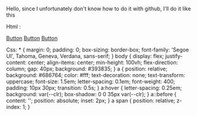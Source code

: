 Hello, since I unfortunately don't know how to do it with github, I'll do it like this


Html : 

<!DOCTYPE html>
<html>
    <head>
    <title>Led Button</title>
    <link rel="stylesheet" href="style.css">
    </head>
    <body>
        <a href="#" style="--clr:#E43607">Button</a>
        <a href="#" style="--clr:#07ABE4">Button</a>
        <a href="#" style="--clr:#E4E407">Button</a>
    </body>
</html>

Css:
*
{
    margin: 0;
    padding: 0;
    box-sizing: border-box;
    font-family: 'Segoe UI', Tahoma, Geneva, Verdana, sans-serif;
}
body
{
    display: flex;
    justify-content: center;
    align-items: center;
    min-height: 100vh;
    flex-direction: column;
    gap: 40px;
    background: #393835;
}
a
{
    position: relative;
    background: #686764;
    color: #fff;
    text-decoration: none;
    text-transform: uppercase;
    font-size: 1.5em;
    letter-spacing: 0.1em;
    font-weight: 400;
    padding: 10px 30px;
    transition: 0.5s;
}
a:hover
{
    letter-spacing: 0.25em;
    background: var(--clr);
    box-shadow: 0 0 35px var(--clr);
}
a::before
{
    content: '';
    position: absolute;
    inset: 2px;
}
a span
{
    position: relative;
    z-index: 1;
}
